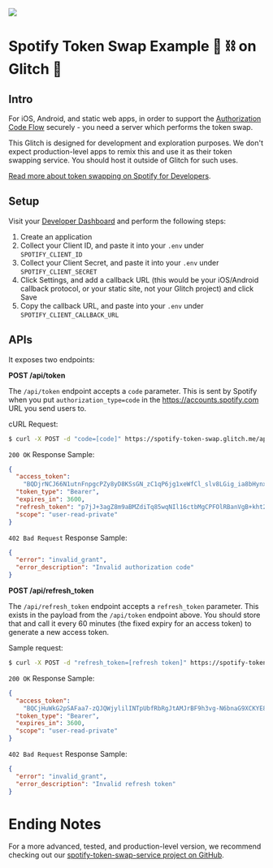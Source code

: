 ![](https://avatars3.githubusercontent.com/u/251374?s=75&v=4)

# Spotify Token Swap Example 🔑 ⛓ on Glitch 🎏

## Intro

For iOS, Android, and static web apps, in order to support the [Authorization Code Flow][authorization-code-flow] securely - you need a server which performs the token swap.

This Glitch is designed for development and exploration purposes. We don't expect production-level apps to remix this and use it as their token swapping service. You should host it outside of Glitch for such uses.

[Read more about token swapping on Spotify for Developers](https://beta.developer.spotify.com/documentation/general/guides/authorization-guide/#authorization-code-flow).

## Setup

Visit your [Developer Dashboard](https://beta.developer.spotify.com/dashboard/) and perform the following steps:
1. Create an application
2. Collect your Client ID, and paste it into your `.env` under `SPOTIFY_CLIENT_ID`
3. Collect your Client Secret, and paste it into your `.env` under `SPOTIFY_CLIENT_SECRET`
4. Click Settings, and add a callback URL (this would be your iOS/Android callback protocol, or your static site, not your Glitch project) and click Save
5. Copy the callback URL, and paste into your `.env` under `SPOTIFY_CLIENT_CALLBACK_URL`

## APIs

It exposes two endpoints:

**POST /api/token**

The `/api/token` endpoint accepts a `code` parameter. This is sent by Spotify when you put `authorization_type=code` in the https://accounts.spotify.com URL you send users to.

cURL Request:

```bash
$ curl -X POST -d "code=[code]" https://spotify-token-swap.glitch.me/api/token
```

`200 OK` Response Sample:

```json
{
  "access_token":
    "BQDjrNCJ66N1utnFnpgcPZy8yD8KSsGN_zC1qP6jg1xeWfCl_slv8LGig_ia8bHynxFuSs-PvmHp-_6U13cBPR8469s66KmWxxdOsHCN00Gg5AgX3wyZYJLX0V-HqiXqCNdzDVShlzFaPEHJbKbm73TWJDHTG4c",
  "token_type": "Bearer",
  "expires_in": 3600,
  "refresh_token": "p7jJ+3agZ8m9aBMZdiTq85wqNIl16ctbMgCPFOlRBanVgB+kht2hDmrCDL5V\nvRFQS9s1vBsWkpBCC0kbA6srol8NrKaHzY1tNrvDRFoN7xumQId8agd6Tqs6\nM8ypEhvTDElFbt1cMxd+N3z0JG3gSmOPk2h8/idwVBub0cqyCSacf4GPpnwW\nCg==\n",
  "scope": "user-read-private"
}
```

`402 Bad Request` Response Sample:

```json
{
  "error": "invalid_grant",
  "error_description": "Invalid authorization code"
}
```


**POST /api/refresh_token**

The `/api/refresh_token` endpoint accepts a `refresh_token` parameter. This exists in the payload from the `/api/token` endpoint above. You should store that and call it every 60 minutes (the fixed expiry for an access token) to generate a new access token.

Sample request:

```bash
$ curl -X POST -d "refresh_token=[refresh token]" https://spotify-token-swap.glitch.me/api/refresh_token
```

`200 OK` Response Sample:

```json
{
  "access_token":
    "BQCjHuWkG2pSAFaa7-zQJQWjylilINTpUbfRbRgJtAMJrBF9h3vg-N6bnaG9XCKYE8ceAsGgTGwbeO8MfbZKlYbyHG4B7EOeIUlTo0wn08PgkQZGjBzMYQwzNwr_pmel4pCgKOiEyH9Zc8L6iss3anLSSg6IWag",
  "token_type": "Bearer",
  "expires_in": 3600,
  "scope": "user-read-private"
}
```

`402 Bad Request` Response Sample:

```json
{
  "error": "invalid_grant",
  "error_description": "Invalid refresh token"
}
```

# Ending Notes

For a more advanced, tested, and production-level version, we recommend checking out our [spotify-token-swap-service project on GitHub](https://github.com/bih/spotify-token-swap-service).


[authorization-code-flow]: https://beta.developer.spotify.com/documentation/general/guides/authorization-guide/#authorization-code-flow
